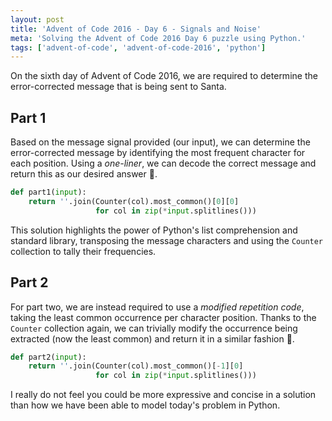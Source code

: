 ```yaml
---
layout: post
title: 'Advent of Code 2016 - Day 6 - Signals and Noise'
meta: 'Solving the Advent of Code 2016 Day 6 puzzle using Python.'
tags: ['advent-of-code', 'advent-of-code-2016', 'python']
---
```


On the sixth day of Advent of Code 2016, we are required to determine the error-corrected message that is being sent to Santa.

<!--more-->

## Part 1

Based on the message signal provided (our input), we can determine the error-corrected message by identifying the most frequent character for each position.
Using a _one-liner_, we can decode the correct message and return this as our desired answer 🌟.

```python
def part1(input):
    return ''.join(Counter(col).most_common()[0][0]
                   for col in zip(*input.splitlines()))
```

This solution highlights the power of Python's list comprehension and standard library, transposing the message characters and using the `Counter` collection to tally their frequencies.

## Part 2

For part two, we are instead required to use a _modified repetition code_, taking the least common occurrence per character position.
Thanks to the `Counter` collection again, we can trivially modify the occurrence being extracted (now the least common) and return it in a similar fashion 🌟.

```python
def part2(input):
    return ''.join(Counter(col).most_common()[-1][0]
                   for col in zip(*input.splitlines()))
```

I really do not feel you could be more expressive and concise in a solution than how we have been able to model today's problem in Python.
